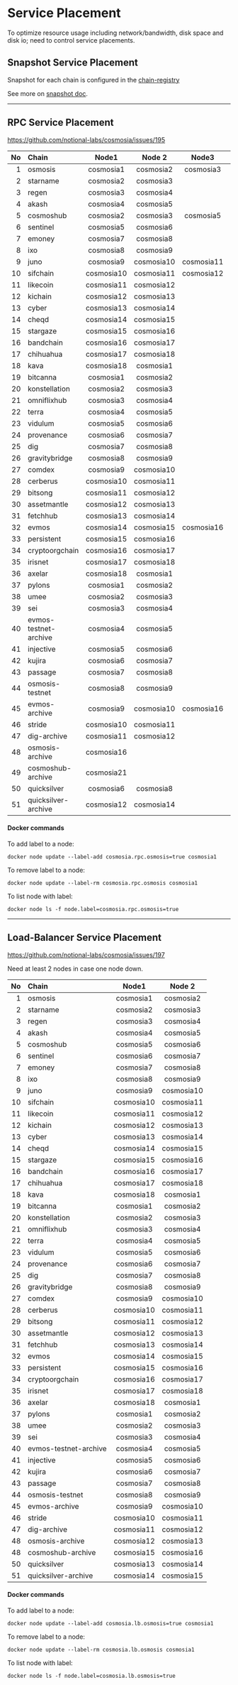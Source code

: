 # Service Placement

To optimize resource usage including network/bandwidth, disk space and disk io; need to control service placements.


## Snapshot Service Placement

Snapshot for each chain is configured in the [chain-registry](../data/chain_registry.ini)

See more on [snapshot doc](snapshot.md).

---
## RPC Service Placement

https://github.com/notional-labs/cosmosia/issues/195

| No | Chain                 | Node1       | Node 2      | Node3       | Node 4      | Node 5      |
|---:|:----------------------|:-----------:|:-----------:|:-----------:|:-----------:|:-----------:|
| 1  | osmosis               | cosmosia1   | cosmosia2   | cosmosia3   | cosmosia4   | cosmosia5   |
| 2  | starname              | cosmosia2   | cosmosia3   |             |             |             |
| 3  | regen                 | cosmosia3   | cosmosia4   |             |             |             |
| 4  | akash                 | cosmosia4   | cosmosia5   |             |             |             |
| 5  | cosmoshub             | cosmosia2   | cosmosia3   | cosmosia5   |             |             |
| 6  | sentinel              | cosmosia5   | cosmosia6   |             |             |             |
| 7  | emoney                | cosmosia7   | cosmosia8   |             |             |             |
| 8  | ixo                   | cosmosia8   | cosmosia9   |             |             |             |
| 9  | juno                  | cosmosia9   | cosmosia10  | cosmosia11  |             |             |
| 10 | sifchain              | cosmosia10  | cosmosia11  | cosmosia12  |             |             |
| 11 | likecoin              | cosmosia11  | cosmosia12  |             |             |             |
| 12 | kichain               | cosmosia12  | cosmosia13  |             |             |             |
| 13 | cyber                 | cosmosia13  | cosmosia14  |             |             |             |
| 14 | cheqd                 | cosmosia14  | cosmosia15  |             |             |             |
| 15 | stargaze              | cosmosia15  | cosmosia16  |             |             |             |
| 16 | bandchain             | cosmosia16  | cosmosia17  |             |             |             |
| 17 | chihuahua             | cosmosia17  | cosmosia18  |             |             |             |
| 18 | kava                  | cosmosia18  | cosmosia1   |             |             |             |
| 19 | bitcanna              | cosmosia1   | cosmosia2   |             |             |             |
| 20 | konstellation         | cosmosia2   | cosmosia3   |             |             |             |
| 21 | omniflixhub           | cosmosia3   | cosmosia4   |             |             |             |
| 22 | terra                 | cosmosia4   | cosmosia5   |             |             |             |
| 23 | vidulum               | cosmosia5   | cosmosia6   |             |             |             |
| 24 | provenance            | cosmosia6   | cosmosia7   |             |             |             |
| 25 | dig                   | cosmosia7   | cosmosia8   |             |             |             |
| 26 | gravitybridge         | cosmosia8   | cosmosia9   |             |             |             |
| 27 | comdex                | cosmosia9   | cosmosia10  |             |             |             |
| 28 | cerberus              | cosmosia10  | cosmosia11  |             |             |             |
| 29 | bitsong               | cosmosia11  | cosmosia12  |             |             |             |
| 30 | assetmantle           | cosmosia12  | cosmosia13  |             |             |             |
| 31 | fetchhub              | cosmosia13  | cosmosia14  |             |             |             |
| 32 | evmos                 | cosmosia14  | cosmosia15  | cosmosia16  | cosmosia17  | cosmosia18  |
| 33 | persistent            | cosmosia15  | cosmosia16  |             |             |             |
| 34 | cryptoorgchain        | cosmosia16  | cosmosia17  |             |             |             |
| 35 | irisnet               | cosmosia17  | cosmosia18  |             |             |             |
| 36 | axelar                | cosmosia18  | cosmosia1   |             |             |             |
| 37 | pylons                | cosmosia1   | cosmosia2   |             |             |             |
| 38 | umee                  | cosmosia2   | cosmosia3   |             |             |             |
| 39 | sei                   | cosmosia3   | cosmosia4   |             |             |             |
| 40 | evmos-testnet-archive | cosmosia4   | cosmosia5   |             |             |             |
| 41 | injective             | cosmosia5   | cosmosia6   |             |             |             |
| 42 | kujira                | cosmosia6   | cosmosia7   |             |             |             |
| 43 | passage               | cosmosia7   | cosmosia8   |             |             |             |
| 44 | osmosis-testnet       | cosmosia8   | cosmosia9   |             |             |             |
| 45 | evmos-archive         | cosmosia9   | cosmosia10  | cosmosia16  | cosmosia17  | cosmosia18  |
| 46 | stride                | cosmosia10  | cosmosia11  |             |             |             |
| 47 | dig-archive           | cosmosia11  | cosmosia12  |             |             |             |
| 48 | osmosis-archive       | cosmosia16  |             |             |             |             |
| 49 | cosmoshub-archive     | cosmosia21  |             |             |             |             |
| 50 | quicksilver           | cosmosia6   | cosmosia8   |             |             |             |
| 51 | quicksilver-archive   | cosmosia12  | cosmosia14  |             |             |             |


#### Docker commands

To add label to a node:
```console
docker node update --label-add cosmosia.rpc.osmosis=true cosmosia1
```

To remove label to a node:
```console
docker node update --label-rm cosmosia.rpc.osmosis cosmosia1
```

To list node with label:
```console
docker node ls -f node.label=cosmosia.rpc.osmosis=true
```

---
## Load-Balancer Service Placement

https://github.com/notional-labs/cosmosia/issues/197

Need at least 2 nodes in case one node down.

| No | Chain                 | Node1       | Node 2      |
|---:|:----------------------|:-----------:|:-----------:|
| 1  | osmosis               | cosmosia1   | cosmosia2   | 
| 2  | starname              | cosmosia2   | cosmosia3   |
| 3  | regen                 | cosmosia3   | cosmosia4   |
| 4  | akash                 | cosmosia4   | cosmosia5   |
| 5  | cosmoshub             | cosmosia5   | cosmosia6   |
| 6  | sentinel              | cosmosia6   | cosmosia7   |
| 7  | emoney                | cosmosia7   | cosmosia8   |
| 8  | ixo                   | cosmosia8   | cosmosia9   |
| 9  | juno                  | cosmosia9   | cosmosia10  |
| 10 | sifchain              | cosmosia10  | cosmosia11  |
| 11 | likecoin              | cosmosia11  | cosmosia12  |
| 12 | kichain               | cosmosia12  | cosmosia13  |
| 13 | cyber                 | cosmosia13  | cosmosia14  |
| 14 | cheqd                 | cosmosia14  | cosmosia15  |
| 15 | stargaze              | cosmosia15  | cosmosia16  |
| 16 | bandchain             | cosmosia16  | cosmosia17  |
| 17 | chihuahua             | cosmosia17  | cosmosia18  |
| 18 | kava                  | cosmosia18  | cosmosia1   |
| 19 | bitcanna              | cosmosia1   | cosmosia2   |
| 20 | konstellation         | cosmosia2   | cosmosia3   |
| 21 | omniflixhub           | cosmosia3   | cosmosia4   |
| 22 | terra                 | cosmosia4   | cosmosia5   |
| 23 | vidulum               | cosmosia5   | cosmosia6   |
| 24 | provenance            | cosmosia6   | cosmosia7   |
| 25 | dig                   | cosmosia7   | cosmosia8   |
| 26 | gravitybridge         | cosmosia8   | cosmosia9   |  
| 27 | comdex                | cosmosia9   | cosmosia10  |
| 28 | cerberus              | cosmosia10  | cosmosia11  |
| 29 | bitsong               | cosmosia11  | cosmosia12  |
| 30 | assetmantle           | cosmosia12  | cosmosia13  | 
| 31 | fetchhub              | cosmosia13  | cosmosia14  |
| 32 | evmos                 | cosmosia14  | cosmosia15  | 
| 33 | persistent            | cosmosia15  | cosmosia16  |
| 34 | cryptoorgchain        | cosmosia16  | cosmosia17  |
| 35 | irisnet               | cosmosia17  | cosmosia18  |
| 36 | axelar                | cosmosia18  | cosmosia1   |
| 37 | pylons                | cosmosia1   | cosmosia2   |
| 38 | umee                  | cosmosia2   | cosmosia3   |
| 39 | sei                   | cosmosia3   | cosmosia4   |
| 40 | evmos-testnet-archive | cosmosia4   | cosmosia5   |
| 41 | injective             | cosmosia5   | cosmosia6   |
| 42 | kujira                | cosmosia6   | cosmosia7   |
| 43 | passage               | cosmosia7   | cosmosia8   |
| 44 | osmosis-testnet       | cosmosia8   | cosmosia9   |
| 45 | evmos-archive         | cosmosia9   | cosmosia10  |
| 46 | stride                | cosmosia10  | cosmosia11  |
| 47 | dig-archive           | cosmosia11  | cosmosia12  |
| 48 | osmosis-archive       | cosmosia12  | cosmosia13  |
| 48 | cosmoshub-archive     | cosmosia15  | cosmosia16  |
| 50 | quicksilver           | cosmosia13  | cosmosia14  |
| 51 | quicksilver-archive   | cosmosia14  | cosmosia15  |


#### Docker commands

To add label to a node:
```console
docker node update --label-add cosmosia.lb.osmosis=true cosmosia1
```

To remove label to a node:
```console
docker node update --label-rm cosmosia.lb.osmosis cosmosia1
```

To list node with label:
```console
docker node ls -f node.label=cosmosia.lb.osmosis=true
```
